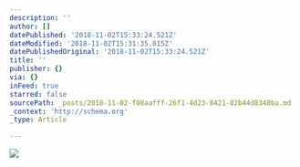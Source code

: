 ```yaml
---
description: ''
author: []
datePublished: '2018-11-02T15:33:24.521Z'
dateModified: '2018-11-02T15:31:35.815Z'
datePublishedOriginal: '2018-11-02T15:33:24.521Z'
title: ''
publisher: {}
via: {}
inFeed: true
starred: false
sourcePath: _posts/2018-11-02-f08aafff-26f1-4d23-8421-82b44d8348ba.md
_context: 'http://schema.org'
_type: Article

---
```

![](https://the-grid-user-content.s3-us-west-2.amazonaws.com/f47b5ecf-8019-4dcf-9ae1-a405df48559c.jpg)